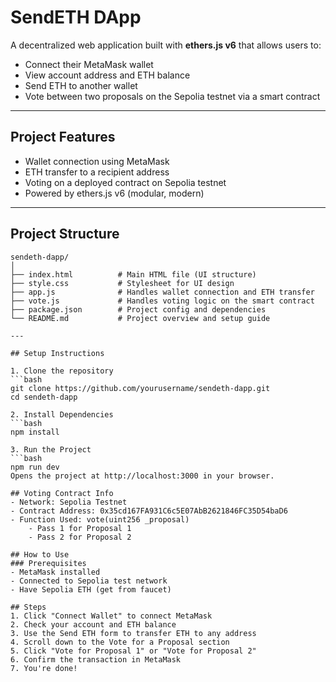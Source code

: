 #  SendETH DApp

A decentralized web application built with **ethers.js v6** that allows users to:

- Connect their MetaMask wallet
- View account address and ETH balance
- Send ETH to another wallet
- Vote between two proposals on the Sepolia testnet via a smart contract

---

##  Project Features

-  Wallet connection using MetaMask
-  ETH transfer to a recipient address
-  Voting on a deployed contract on Sepolia testnet
-  Powered by ethers.js v6 (modular, modern)

---

##  Project Structure

```plaintext
sendeth-dapp/
│
├── index.html          # Main HTML file (UI structure)
├── style.css           # Stylesheet for UI design
├── app.js              # Handles wallet connection and ETH transfer
├── vote.js             # Handles voting logic on the smart contract
├── package.json        # Project config and dependencies
└── README.md           # Project overview and setup guide

---

## Setup Instructions

1. Clone the repository
```bash
git clone https://github.com/yourusername/sendeth-dapp.git
cd sendeth-dapp

2. Install Dependencies
```bash
npm install

3. Run the Project
```bash
npm run dev
Opens the project at http://localhost:3000 in your browser.

## Voting Contract Info
- Network: Sepolia Testnet
- Contract Address: 0x35cd167FA931C6c5E07AbB2621846FC35D54baD6
- Function Used: vote(uint256 _proposal)
    - Pass 1 for Proposal 1
    - Pass 2 for Proposal 2

## How to Use
### Prerequisites
- MetaMask installed
- Connected to Sepolia test network
- Have Sepolia ETH (get from faucet)

## Steps
1. Click "Connect Wallet" to connect MetaMask
2. Check your account and ETH balance
3. Use the Send ETH form to transfer ETH to any address
4. Scroll down to the Vote for a Proposal section
5. Click "Vote for Proposal 1" or "Vote for Proposal 2"
6. Confirm the transaction in MetaMask
7. You're done! 